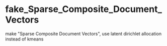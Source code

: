 # fake_Sparse_Composite_Document_Vectors
make "Sparse Composite Document Vectors", use latent dirichlet allocation instead of kmeans
